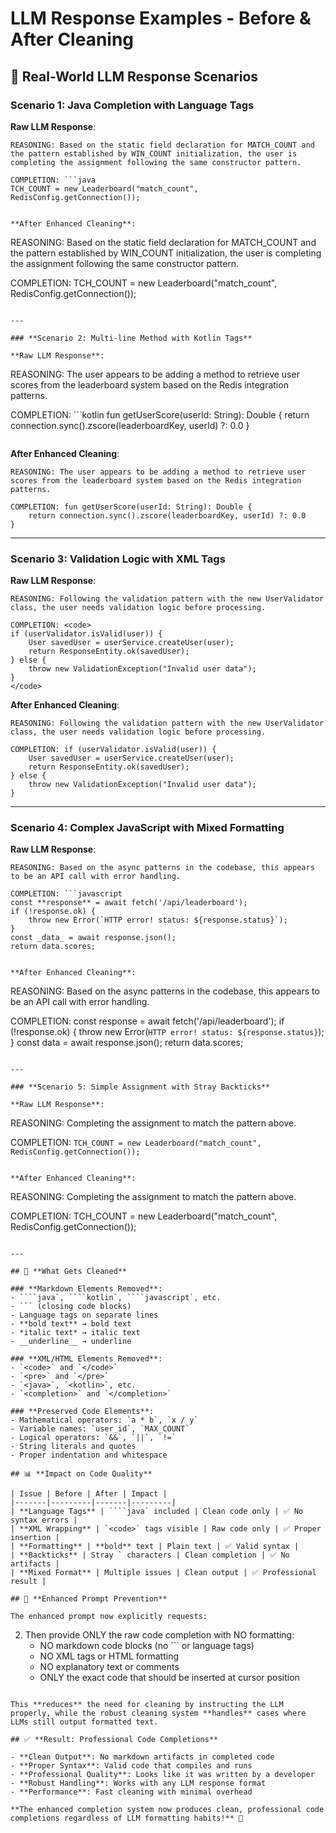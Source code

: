 # LLM Response Examples - Before & After Cleaning

## 🎯 **Real-World LLM Response Scenarios**

### **Scenario 1: Java Completion with Language Tags**

**Raw LLM Response**:
```
REASONING: Based on the static field declaration for MATCH_COUNT and the pattern established by WIN_COUNT initialization, the user is completing the assignment following the same constructor pattern.

COMPLETION: ```java
TCH_COUNT = new Leaderboard("match_count", RedisConfig.getConnection());
```
```

**After Enhanced Cleaning**:
```
REASONING: Based on the static field declaration for MATCH_COUNT and the pattern established by WIN_COUNT initialization, the user is completing the assignment following the same constructor pattern.

COMPLETION: TCH_COUNT = new Leaderboard("match_count", RedisConfig.getConnection());
```

---

### **Scenario 2: Multi-line Method with Kotlin Tags**

**Raw LLM Response**:
```
REASONING: The user appears to be adding a method to retrieve user scores from the leaderboard system based on the Redis integration patterns.

COMPLETION: ```kotlin
fun getUserScore(userId: String): Double {
    return connection.sync().zscore(leaderboardKey, userId) ?: 0.0
}
```
```

**After Enhanced Cleaning**:
```
REASONING: The user appears to be adding a method to retrieve user scores from the leaderboard system based on the Redis integration patterns.

COMPLETION: fun getUserScore(userId: String): Double {
    return connection.sync().zscore(leaderboardKey, userId) ?: 0.0
}
```

---

### **Scenario 3: Validation Logic with XML Tags**

**Raw LLM Response**:
```
REASONING: Following the validation pattern with the new UserValidator class, the user needs validation logic before processing.

COMPLETION: <code>
if (userValidator.isValid(user)) {
    User savedUser = userService.createUser(user);
    return ResponseEntity.ok(savedUser);
} else {
    throw new ValidationException("Invalid user data");
}
</code>
```

**After Enhanced Cleaning**:
```
REASONING: Following the validation pattern with the new UserValidator class, the user needs validation logic before processing.

COMPLETION: if (userValidator.isValid(user)) {
    User savedUser = userService.createUser(user);
    return ResponseEntity.ok(savedUser);
} else {
    throw new ValidationException("Invalid user data");
}
```

---

### **Scenario 4: Complex JavaScript with Mixed Formatting**

**Raw LLM Response**:
```
REASONING: Based on the async patterns in the codebase, this appears to be an API call with error handling.

COMPLETION: ```javascript
const **response** = await fetch('/api/leaderboard');
if (!response.ok) {
    throw new Error(`HTTP error! status: ${response.status}`);
}
const _data_ = await response.json();
return data.scores;
```
```

**After Enhanced Cleaning**:
```
REASONING: Based on the async patterns in the codebase, this appears to be an API call with error handling.

COMPLETION: const response = await fetch('/api/leaderboard');
if (!response.ok) {
    throw new Error(`HTTP error! status: ${response.status}`);
}
const data = await response.json();
return data.scores;
```

---

### **Scenario 5: Simple Assignment with Stray Backticks**

**Raw LLM Response**:
```
REASONING: Completing the assignment to match the pattern above.

COMPLETION: `TCH_COUNT = new Leaderboard("match_count", RedisConfig.getConnection());`
```

**After Enhanced Cleaning**:
```
REASONING: Completing the assignment to match the pattern above.

COMPLETION: TCH_COUNT = new Leaderboard("match_count", RedisConfig.getConnection());
```

---

## 🔧 **What Gets Cleaned**

### **Markdown Elements Removed**:
- ````java`, ````kotlin`, ````javascript`, etc.
- ``` (closing code blocks)
- Language tags on separate lines
- **bold text** → bold text
- *italic text* → italic text
- __underline__ → underline

### **XML/HTML Elements Removed**:
- `<code>` and `</code>`
- `<pre>` and `</pre>`
- `<java>`, `<kotlin>`, etc.
- `<completion>` and `</completion>`

### **Preserved Code Elements**:
- Mathematical operators: `a * b`, `x / y`
- Variable names: `user_id`, `MAX_COUNT`
- Logical operators: `&&`, `||`, `!=`
- String literals and quotes
- Proper indentation and whitespace

## 📊 **Impact on Code Quality**

| Issue | Before | After | Impact |
|-------|---------|-------|---------|
| **Language Tags** | ````java` included | Clean code only | ✅ No syntax errors |
| **XML Wrapping** | `<code>` tags visible | Raw code only | ✅ Proper insertion |
| **Formatting** | **bold** text | Plain text | ✅ Valid syntax |
| **Backticks** | Stray ` characters | Clean completion | ✅ No artifacts |
| **Mixed Format** | Multiple issues | Clean output | ✅ Professional result |

## 🎯 **Enhanced Prompt Prevention**

The enhanced prompt now explicitly requests:

```
2. Then provide ONLY the raw code completion with NO formatting:
   - NO markdown code blocks (no ``` or language tags)
   - NO XML tags or HTML formatting
   - NO explanatory text or comments
   - ONLY the exact code that should be inserted at cursor position
```

This **reduces** the need for cleaning by instructing the LLM properly, while the robust cleaning system **handles** cases where LLMs still output formatted text.

## ✅ **Result: Professional Code Completions**

- **Clean Output**: No markdown artifacts in completed code
- **Proper Syntax**: Valid code that compiles and runs
- **Professional Quality**: Looks like it was written by a developer
- **Robust Handling**: Works with any LLM response format
- **Performance**: Fast cleaning with minimal overhead

**The enhanced completion system now produces clean, professional code completions regardless of LLM formatting habits!** 🎉
